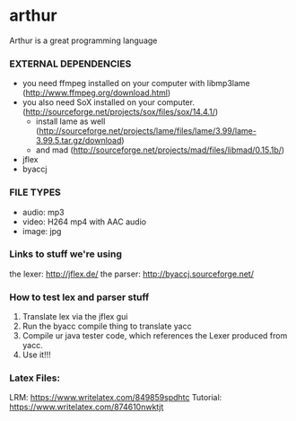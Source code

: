 arthur
======

Arthur is a great programming language

### EXTERNAL DEPENDENCIES
* you need ffmpeg installed on your computer with libmp3lame (http://www.ffmpeg.org/download.html)
* you also need SoX installed on your computer. (http://sourceforge.net/projects/sox/files/sox/14.4.1/)
  * install lame as well (http://sourceforge.net/projects/lame/files/lame/3.99/lame-3.99.5.tar.gz/download)
  * and mad (http://sourceforge.net/projects/mad/files/libmad/0.15.1b/)
* jflex
* byaccj

### FILE TYPES
* audio: mp3
* video: H264 mp4 with AAC audio
* image: jpg

### Links to stuff we're using
the lexer: http://jflex.de/
the parser: http://byaccj.sourceforge.net/

### How to test lex and parser stuff
1. Translate lex via the jflex gui
2. Run the byacc compile thing to translate yacc
3. Compile ur java tester code, which references the Lexer produced from
   yacc.
4. Use it!!!


### Latex Files:

LRM: https://www.writelatex.com/849859spdhtc
Tutorial: https://www.writelatex.com/874610nwktjt
